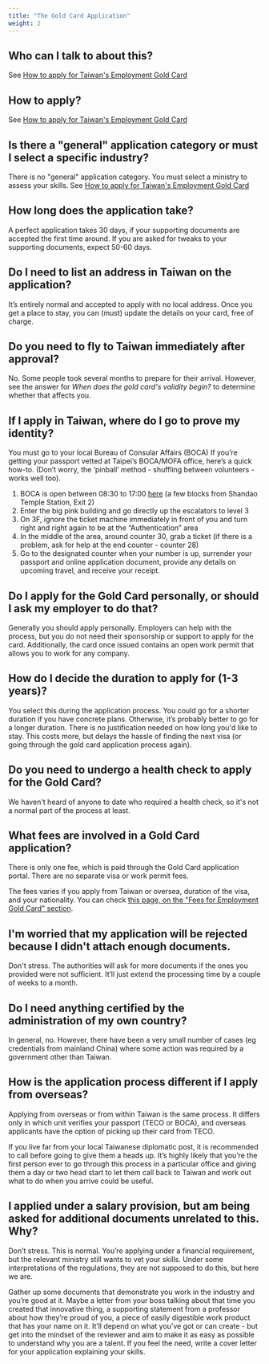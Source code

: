 ```yaml
---
title: "The Gold Card Application"
weight: 2
---
```

<!--- (c) Tom Fifield, licensed under a
Creative Commons Attribution-NonCommercial-ShareAlike 4.0 International License. -->

## Who can I talk to about this?
See [How to apply for Taiwan's Employment Gold Card](http://blog.tomfifield.net/2018/05/how-to-apply-for-taiwans-immigration.html)

## How to apply?
See [How to apply for Taiwan's Employment Gold Card](http://blog.tomfifield.net/2018/05/how-to-apply-for-taiwans-immigration.html)

## Is there a "general" application category or must I select a specific industry? 
There is no "general" application category. You must select a ministry to assess your skills.
See [How to apply for Taiwan's Employment Gold Card](http://blog.tomfifield.net/2018/05/how-to-apply-for-taiwans-immigration.html)

## How long does the application take?
A perfect application takes 30 days, if your supporting documents are accepted the first time
 around. If you are asked for tweaks to your supporting documents, expect 50-60 days.

## Do I need to list an address in Taiwan on the application?
It’s entirely normal and accepted to apply with no local address. Once you get a place to stay,
 you can (must) update the details on your card, free of charge.

## Do you need to fly to Taiwan immediately after approval?
No. Some people took several months to prepare for their arrival. However, see the answer for
_When does the gold card's validity begin?_ to determine whether that affects you.
<!-- TODO: need to link to this answer. -->

## If I apply in Taiwan, where do I go to prove my identity?
You must go to your local Bureau of Consular Affairs (BOCA) If you’re getting your passport
 vetted at Taipei’s BOCA/MOFA office, here’s a quick how-to. (Don’t worry, the ‘pinball’
 method - shuffling between volunteers - works well too).

1. BOCA is open between 08:30 to 17:00 [here](https://goo.gl/maps/mFt8PBMCGnD2) (a few blocks from Shandao Temple Station, Exit 2)
1. Enter the big pink building and go directly up the escalators to level 3
1. On 3F, ignore the ticket machine immediately in front of you and turn right and right again to be at the “Authentication” area
1. In the middle of the area, around counter 30, grab a ticket (if there is a problem, ask for help at the end counter - counter 28)
1. Go to the designated counter when your number is up, surrender your passport and online
 application document, provide any details on upcoming travel, and receive your receipt.

## Do I apply for the Gold Card personally, or should I ask my employer to do that?
Generally you should apply personally. Employers can help with the process, but you do not need
 their sponsorship or support to apply for the card. Additionally, the card once issued contains
 an open work permit that allows you to work for any company.

## How do I decide the duration to apply for (1-3 years)?
You select this during the application process. You could go for a shorter duration if you have
 concrete plans. Otherwise, it’s probably better to go for a longer duration. There is no justification needed on how long you'd like to stay. This costs more, but delays the hassle of finding the next visa (or going through the gold card application process again). 


## Do you need to undergo a health check to apply for the Gold Card?
We haven't heard of anyone to date who required a health check, so it's not a normal part of the
 process at least.

## What fees are involved in a Gold Card application?
There is only one fee, which is paid through the Gold Card application portal. There are no separate visa or work permit fees.

The fees varies if you apply from Taiwan or oversea,  duration of the visa, and your nationality. You can check [this page, on the  "Fees for Employment Gold Card" section](https://coa.immigration.gov.tw/coa-frontend/four-in-one/entry/golden-card).

## I'm worried that my application will be rejected because I didn't attach enough documents.
Don't stress. The authorities will ask for more documents if the ones you provided were not
 sufficient. It’ll just extend the processing time by a couple of weeks to a month.

## Do I need anything certified by the administration of my own country?
In general, no. However, there have been a very small number of cases (eg credentials from mainland China) where some action was required by a government other than Taiwan.

## How is the application process different if I apply from overseas?
Applying from overseas or from within Taiwan is the same process. It differs only in which unit
 verifies your passport (TECO or BOCA), and overseas applicants have the option of picking up
 their card from TECO.

If you live far from your local Taiwanese diplomatic post, it is recommended to call before going
 to give them a heads up. It’s highly likely that you’re the first person ever to go through this
 process in a particular office and giving them a day or two head start to let them call back to
 Taiwan and work out what to do when you arrive could be useful.

## I applied under a salary provision, but am being asked for additional documents unrelated to this. Why?
Don’t stress. This is normal. You’re applying under a financial requirement, but the relevant
 ministry still wants to vet your skills. Under some interpretations of the regulations, they
 are not supposed to do this, but here we are.

Gather up some documents that demonstrate you work in the industry and you’re good at it. Maybe a
 letter from your boss talking about that time you created that innovative thing, a supporting
 statement from a professor about how they’re proud of you, a piece of easily digestible work
 product that has your name on it. It’ll depend on what you’ve got or can create - but get into
 the mindset of the reviewer and aim to make it as easy as possible to understand why you are a
 talent. If you feel the need, write a cover letter for your application explaining your skills.
